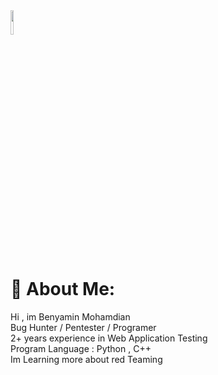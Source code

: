 <img src="https://github.com/Abracadabra0x/Abracadabra0x/blob/main/wallpapersden.com_sci-fi-city-4k-futuristic-skyscraper_5120x2871.jpg" height=10% with=10%>

# 💫 About Me:
Hi , im Benyamin Mohamdian <br>Bug Hunter / Pentester / Programer<br>2+ years experience in Web Application Testing<br>Program Language : Python , C++<br>Im Learning more about red Teaming
